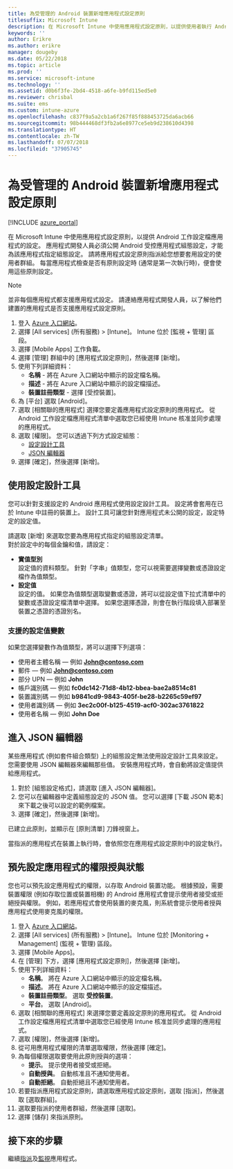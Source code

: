 ```yaml
---
title: 為受管理的 Android 裝置新增應用程式設定原則
titlesuffix: Microsoft Intune
description: 在 Microsoft Intune 中使用應用程式設定原則，以提供使用者執行 Android 工作設定檔應用程式時的設定。
keywords: ''
author: Erikre
ms.author: erikre
manager: dougeby
ms.date: 05/22/2018
ms.topic: article
ms.prod: ''
ms.service: microsoft-intune
ms.technology: ''
ms.assetid: d0b6f3fe-2bd4-4518-a6fe-b9fd115ed5e0
ms.reviewer: chrisbal
ms.suite: ems
ms.custom: intune-azure
ms.openlocfilehash: c837f9a5a2cb1a6f267f85f888453725da6acb66
ms.sourcegitcommit: 98b444468df3fb2a6e8977ce5eb9d238610d4398
ms.translationtype: HT
ms.contentlocale: zh-TW
ms.lasthandoff: 07/07/2018
ms.locfileid: "37905745"
---
```

# <a name="add-app-configuration-policies-for-managed-android-devices"></a>為受管理的 Android 裝置新增應用程式設定原則

[!INCLUDE [azure_portal](./includes/azure_portal.md)]

在 Microsoft Intune 中使用應用程式設定原則，以提供 Android 工作設定檔應用程式的設定。 應用程式開發人員必須公開 Android 受控應用程式組態設定，才能為該應用程式指定組態設定。 請將應用程式設定原則指派給您想要套用設定的使用者群組。  每當應用程式檢查是否有原則設定時 (通常是第一次執行時)，便會使用這些原則設定。

> [!Note]  
> 並非每個應用程式都支援應用程式設定。 請連絡應用程式開發人員，以了解他們建置的應用程式是否支援應用程式設定原則。

1. 登入 [Azure 入口網站](https://portal.azure.com)。
2. 選擇 [All services] (所有服務) > [Intune]。 Intune 位於 [監視 + 管理] 區段。
3. 選擇 [Mobile Apps] 工作負載。
4. 選擇 [管理] 群組中的 [應用程式設定原則]，然後選擇 [新增]。
5. 使用下列詳細資料：
    - **名稱** - 將在 Azure 入口網站中顯示的設定檔名稱。
    - **描述** - 將在 Azure 入口網站中顯示的設定檔描述。
    - **裝置註冊類型** - 選擇 [受控裝置]。
6. 為 [平台] 選取 [Android]。
7. 選取 [相關聯的應用程式] 選擇您要定義應用程式設定原則的應用程式。 從 Android 工作設定檔應用程式清單中選取您已經使用 Intune 核准並同步處理的應用程式。
8. 選取 [權限]。 您可以透過下列方式設定組態：
    - [設定設計工具](#Use-the-configuration-designer)
    - [JSON 編輯器](#Enter-the-JSON-editor)
9. 選擇 [確定]，然後選擇 [新增]。

## <a name="use-the-configuration-designer"></a>使用設定設計工具

您可以針對支援設定的 Android 應用程式使用設定設計工具。 設定將會套用在已於 Intune 中註冊的裝置上。 設計工具可讓您針對應用程式未公開的設定，設定特定的設定值。

請選取 [新增] 來選取您要為應用程式指定的組態設定清單。  
對於設定中的每個金鑰和值，請設定：

  - **實值型別**  
    設定值的資料類型。 針對「字串」值類型，您可以視需要選擇變數或憑證設定檔作為值類型。
  - **設定值**  
    設定的值。 如果您為值類型選取變數或憑證，將可以從設定值下拉式清單中的變數或憑證設定檔清單中選擇。  如果您選擇憑證，則會在執行階段填入部署至裝置之憑證的憑證別名。
    
### <a name="supported-variables-for-configuration-values"></a>支援的設定值變數

如果您選擇變數作為值類型，將可以選擇下列選項：
- 使用者主體名稱 — 例如 **John@contoso.com**
- 郵件 — 例如 **John@contoso.com**
- 部分 UPN — 例如 **John**
- 帳戶識別碼 — 例如 **fc0dc142-71d8-4b12-bbea-bae2a8514c81**
- 裝置識別碼 — 例如 **b9841cd9-9843-405f-be28-b2265c59ef97**
- 使用者識別碼 — 例如 **3ec2c00f-b125-4519-acf0-302ac3761822**
- 使用者名稱 — 例如 **John Doe**


## <a name="enter-the-json-editor"></a>進入 JSON 編輯器

某些應用程式 (例如套件組合類型) 上的組態設定無法使用設定設計工具來設定。 您需要使用 JSON 編輯器來編輯那些值。 安裝應用程式時，會自動將設定值提供給應用程式。

1. 對於 [組態設定格式]，請選取 [進入 JSON 編輯器]。
2. 您可以在編輯器中定義組態設定的 JSON 值。 您可以選擇 [下載 JSON 範本] 來下載之後可以設定的範例檔案。
3. 選擇 [確定]，然後選擇 [新增]。

已建立此原則，並顯示在 [原則清單] 刀鋒視窗上。

當指派的應用程式在裝置上執行時，會依照您在應用程式設定原則中的設定執行。

## <a name="preconfigure-the-permissions-grant-state-for-apps"></a>預先設定應用程式的權限授與狀態

您也可以預先設定應用程式的權限，以存取 Android 裝置功能。 根據預設，需要裝置權限 (例如存取位置或裝置相機) 的 Android 應用程式會提示使用者接受或拒絕授與權限。 例如，若應用程式會使用裝置的麥克風，則系統會提示使用者授與應用程式使用麥克風的權限。

1. 登入 [Azure 入口網站](https://portal.azure.com)。
2. 選擇 [All services] (所有服務) > [Intune]。 Intune 位於 [Monitoring + Management] (監視 + 管理) 區段。
3. 選擇 [Mobile Apps]。
3. 在 [管理] 下方，選擇 [應用程式設定原則]，然後選擇 [新增]。
4. 使用下列詳細資料：
    - **名稱**。 將在 Azure 入口網站中顯示的設定檔名稱。
    - **描述**。 將在 Azure 入口網站中顯示的設定檔描述。
    - **裝置註冊類型**。 選取 **受控裝置**。
    - **平台**。 選取 [Android]。
5. 選取 [相關聯的應用程式] 來選擇您要定義設定原則的應用程式。 從 Android 工作設定檔應用程式清單中選取您已經使用 Intune 核准並同步處理的應用程式。
6. 選取 [權限]，然後選擇 [新增]。
7. 從可用應用程式權限的清單選取權限，然後選擇 [確定]。
8. 為每個權限選取要使用此原則授與的選項：
    - **提示**。 提示使用者接受或拒絕。
    - **自動授與**。 自動核准且不通知使用者。
    - **自動拒絕**。 自動拒絕且不通知使用者。
9. 若要指派應用程式設定原則，請選取應用程式設定原則，選取 [指派]，然後選取 [選取群組]。
10. 選取要指派的使用者群組，然後選擇 [選取]。
11. 選擇 [儲存] 來指派原則。

## <a name="next-steps"></a>接下來的步驟

繼續[指派](apps-deploy.md)及[監視](apps-monitor.md)應用程式。

